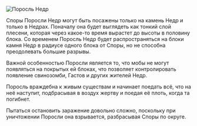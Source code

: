 ![Поросль Недр](block:betterwithmods:nether_growth)

Споры Поросли Недр могут быть посажены только на камень Недр и только в Недрах. Поначалу она будет выглядеть как тонкий слой плесени, которая через какое-то время вырастет до высоты в половину блока. Со временем Поросль Недр будет распространяться на блоки камня Недр в радиусе одного блока от Споры, но не способна преодолевать большие разрывы.

Важной особенностью Поросли является то, что мобы не могут появляться на покрытых ей блоках, что позволяет контролировать появление свинозомби, Гастов и других жителей Недр.

Поросль враждебна к живым существам и начинает поедать всё, что на неё наступит, подбрасывая в воздух жертву и поедая её плоть, когда та погибнет.

Пытаться остановить заражение довольно сложно, поскольку при уничтожении Поросли она взрывается, разбрасывая Споры по округе.